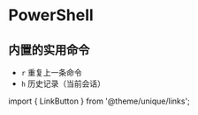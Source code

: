 # PowerShell

## 内置的实用命令

- `r` 重复上一条命令
- `h` 历史记录（当前会话）

import { LinkButton } from '@theme/unique/links';
